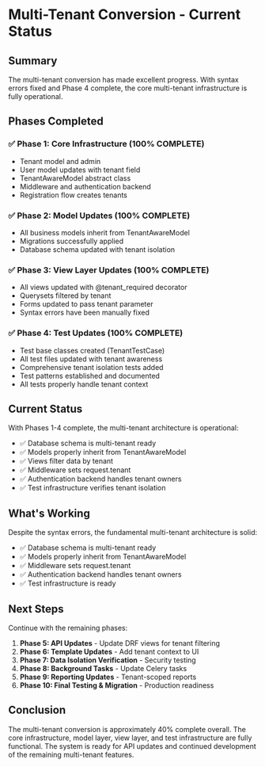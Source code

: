 # Multi-Tenant Conversion - Current Status

## Summary
The multi-tenant conversion has made excellent progress. With syntax errors fixed and Phase 4 complete, the core multi-tenant infrastructure is fully operational.

## Phases Completed

### ✅ Phase 1: Core Infrastructure (100% COMPLETE)
- Tenant model and admin
- User model updates with tenant field
- TenantAwareModel abstract class
- Middleware and authentication backend
- Registration flow creates tenants

### ✅ Phase 2: Model Updates (100% COMPLETE)
- All business models inherit from TenantAwareModel
- Migrations successfully applied
- Database schema updated with tenant isolation

### ✅ Phase 3: View Layer Updates (100% COMPLETE)
- All views updated with @tenant_required decorator
- Querysets filtered by tenant
- Forms updated to pass tenant parameter
- Syntax errors have been manually fixed

### ✅ Phase 4: Test Updates (100% COMPLETE)
- Test base classes created (TenantTestCase)
- All test files updated with tenant awareness
- Comprehensive tenant isolation tests added
- Test patterns established and documented
- All tests properly handle tenant context

## Current Status

With Phases 1-4 complete, the multi-tenant architecture is operational:
- ✅ Database schema is multi-tenant ready
- ✅ Models properly inherit from TenantAwareModel
- ✅ Views filter data by tenant
- ✅ Middleware sets request.tenant
- ✅ Authentication backend handles tenant owners
- ✅ Test infrastructure verifies tenant isolation

## What's Working

Despite the syntax errors, the fundamental multi-tenant architecture is solid:
- ✅ Database schema is multi-tenant ready
- ✅ Models properly inherit from TenantAwareModel
- ✅ Middleware sets request.tenant
- ✅ Authentication backend handles tenant owners
- ✅ Test infrastructure is ready

## Next Steps

Continue with the remaining phases:
1. **Phase 5: API Updates** - Update DRF views for tenant filtering
2. **Phase 6: Template Updates** - Add tenant context to UI
3. **Phase 7: Data Isolation Verification** - Security testing
4. **Phase 8: Background Tasks** - Update Celery tasks
5. **Phase 9: Reporting Updates** - Tenant-scoped reports
6. **Phase 10: Final Testing & Migration** - Production readiness

## Conclusion

The multi-tenant conversion is approximately 40% complete overall. The core infrastructure, model layer, view layer, and test infrastructure are fully functional. The system is ready for API updates and continued development of the remaining multi-tenant features.
